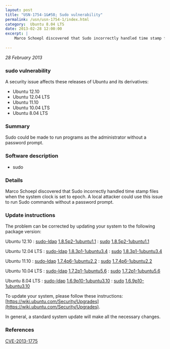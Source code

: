 ```yaml
---
layout: post
title: "USN-1754-1&#58; Sudo vulnerability"
permalink: /usn/usn-1754-1/index.html
category:  Ubuntu 8.04 LTS
date: 2013-02-28 12:00:00
excerpt: |
    Marco Schoepl discovered that Sudo incorrectly handled time stamp files when the system clock is set to epoch. A local attacker could use this issue to run Sudo commands without a password prompt. 
    
--- 
```

 
 

*28 February 2013*

### sudo vulnerability

A security issue affects these releases of Ubuntu and its derivatives:

* Ubuntu 12.10
* Ubuntu 12.04 LTS
* Ubuntu 11.10
* Ubuntu 10.04 LTS
* Ubuntu 8.04 LTS

### Summary

Sudo could be made to run programs as the administrator without a password prompt.

### Software description

* sudo 

### Details

Marco Schoepl discovered that Sudo incorrectly handled time stamp files when the system clock is set to epoch. A local attacker could use this issue to run Sudo commands without a password prompt. 

### Update instructions

The problem can be corrected by updating your system to the following package version:

Ubuntu 12.10
 : [sudo-ldap](https://launchpad.net/ubuntu/+source/sudo) <span> [1.8.5p2-1ubuntu1.1](https://launchpad.net/ubuntu/+source/sudo/1.8.5p2-1ubuntu1.1) </span> 
 : [sudo](https://launchpad.net/ubuntu/+source/sudo) <span> [1.8.5p2-1ubuntu1.1](https://launchpad.net/ubuntu/+source/sudo/1.8.5p2-1ubuntu1.1) </span> 

Ubuntu 12.04 LTS
 : [sudo-ldap](https://launchpad.net/ubuntu/+source/sudo) <span> [1.8.3p1-1ubuntu3.4](https://launchpad.net/ubuntu/+source/sudo/1.8.3p1-1ubuntu3.4) </span> 
 : [sudo](https://launchpad.net/ubuntu/+source/sudo) <span> [1.8.3p1-1ubuntu3.4](https://launchpad.net/ubuntu/+source/sudo/1.8.3p1-1ubuntu3.4) </span> 

Ubuntu 11.10
 : [sudo-ldap](https://launchpad.net/ubuntu/+source/sudo) <span> [1.7.4p6-1ubuntu2.2](https://launchpad.net/ubuntu/+source/sudo/1.7.4p6-1ubuntu2.2) </span> 
 : [sudo](https://launchpad.net/ubuntu/+source/sudo) <span> [1.7.4p6-1ubuntu2.2](https://launchpad.net/ubuntu/+source/sudo/1.7.4p6-1ubuntu2.2) </span> 

Ubuntu 10.04 LTS
 : [sudo-ldap](https://launchpad.net/ubuntu/+source/sudo) <span> [1.7.2p1-1ubuntu5.6](https://launchpad.net/ubuntu/+source/sudo/1.7.2p1-1ubuntu5.6) </span> 
 : [sudo](https://launchpad.net/ubuntu/+source/sudo) <span> [1.7.2p1-1ubuntu5.6](https://launchpad.net/ubuntu/+source/sudo/1.7.2p1-1ubuntu5.6) </span> 

Ubuntu 8.04 LTS
 : [sudo-ldap](https://launchpad.net/ubuntu/+source/sudo) <span> [1.6.9p10-1ubuntu3.10](https://launchpad.net/ubuntu/+source/sudo/1.6.9p10-1ubuntu3.10) </span> 
 : [sudo](https://launchpad.net/ubuntu/+source/sudo) <span> [1.6.9p10-1ubuntu3.10](https://launchpad.net/ubuntu/+source/sudo/1.6.9p10-1ubuntu3.10) </span> 

To update your system, please follow these instructions: [https://wiki.ubuntu.com/Security/Upgrades](https://wiki.ubuntu.com/Security/Upgrades).

In general, a standard system update will make all the necessary changes. 

### References

 
 [CVE-2013-1775](http://people.ubuntu.com/~ubuntu-security/cve/CVE-2013-1775)
 


